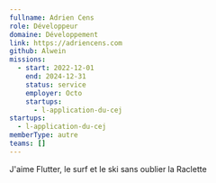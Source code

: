 ```yaml
---
fullname: Adrien Cens
role: Développeur
domaine: Développement
link: https://adriencens.com
github: Alwein
missions:
  - start: 2022-12-01
    end: 2024-12-31
    status: service
    employer: Octo
    startups:
      - l-application-du-cej
startups:
  - l-application-du-cej
memberType: autre
teams: []
---
```

J'aime Flutter, le surf et le ski sans oublier la Raclette
